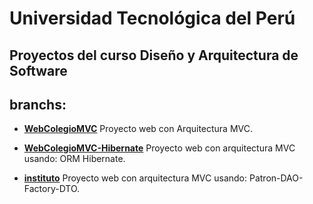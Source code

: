 # __Universidad Tecnológica del Perú__

## Proyectos del curso Diseño y Arquitectura de Software

## branchs:

* __[WebColegioMVC](https://github.com/christiancazu/diseno-y-arquitectura-de-software/tree/WebColegioMVC)__ Proyecto web con Arquitectura MVC. 

* __[WebColegioMVC-Hibernate](https://github.com/christiancazu/diseno-y-arquitectura-de-software/tree/WebColegioMVC-Hibernate)__ Proyecto web con arquitectura MVC usando: ORM Hibernate.

* __[instituto](https://github.com/christiancazu/diseno-y-arquitectura-de-software/tree/instituto)__ Proyecto web con arquitectura MVC usando: Patron-DAO-Factory-DTO.

